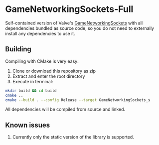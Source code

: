 # GameNetworkingSockets-Full
Self-contained version of Valve's [GameNetworkingSockets](https://github.com/ValveSoftware/GameNetworkingSockets) with all dependencies bundled as source code, 
so you do not need to externally install any dependencies to use it.

## Building
Compiling with CMake is very easy:
1. Clone or download this repository as zip
2. Extract and enter the root directory
3. Execute in terminal: 
```sh
mkdir build && cd build
cmake ..
cmake --build . --config Release --target GameNetworkingSockets_s
```
All dependencies will be compiled from source and linked.

## Known issues
1. Currently only the static version of the library is supported.

